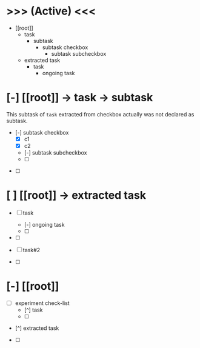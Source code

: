 # >>> (Active) <<<
- [[root]]
    - task
        - subtask
            - subtask checkbox
                - subtask subcheckbox
    - extracted task
        - task
            - ongoing task

# [-] [[root]] -> task -> subtask
This subtask of `task` extracted from checkbox actually was not declared as subtask. 
- [-] subtask checkbox
    - [x] c1
    - [x] c2
    - [-] subtask subcheckbox
    - [ ] 
- [ ] 

# [ ] [[root]] -> extracted task
- [ ] task
    - [-] ongoing task
    - [ ] 
- [ ] 

- [ ] task#2 
- [ ] 

# [-] [[root]]
- [ ] experiment check-list
    - [^] task
    - [ ] 
- [^] extracted task
- [ ] 
